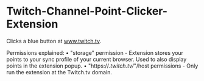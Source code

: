 # Twitch-Channel-Point-Clicker-Extension
Clicks a blue button at www.twitch.tv.

Permissions explained:
    • "storage" permission - Extension stores your points to your sync profile of your current browser. Used to also display points in the extension popup.
    • "https://*.twitch.tv/*"/host permissions - Only run the extension at the Twitch.tv domain.
